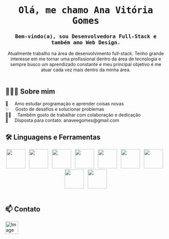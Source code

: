 <div align="center"><h1><samp>Olá, me chamo Ana Vitória Gomes</samp></h1></div>

<div align="center"><h3><samp>Bem-vindo(a), sou Desenvolvedora Full-Stack e também amo Web Design.</samp></h3></div>
<div align="center">Atualmente trabalho na área de desenvolvimento full-stack. Tenho grande interesse em me tornar uma profissional dentro da área de tecnologia e sempre busco um aprendizado constante e meu principal objetivo é me atuar cada vez mais dentro da minha área.</div>

<br />

## 🙋🏽‍♀️ Sobre mim
<span>
👾 &nbsp; &nbsp; Amo estudar programação e aprender coisas novas <br />
✨ &nbsp; &nbsp; Gosto de desafios e solucionar problemas <br />
🤝🏽 &nbsp; &nbsp; Também gosto de trabalhar com colaboração e dedicação <br />
📧 &nbsp; &nbsp; Disposta para contato: anaveegomes@gmail.com
</span>
<br />

## 🛠️ Linguagens e Ferramentas
<div align="center">
<img src="https://cdn.jsdelivr.net/gh/devicons/devicon@latest/icons/html5/html5-plain-wordmark.svg" height="60" /> &nbsp; <img src="https://cdn.jsdelivr.net/gh/devicons/devicon@latest/icons/css3/css3-plain-wordmark.svg" height="60"/> &nbsp; <img src="https://cdn.jsdelivr.net/gh/devicons/devicon@latest/icons/javascript/javascript-plain.svg" height="60"/> &nbsp; <img src="https://cdn.jsdelivr.net/gh/devicons/devicon@latest/icons/tailwindcss/tailwindcss-original.svg" height="60" /> &nbsp; <img src="https://cdn.jsdelivr.net/gh/devicons/devicon@latest/icons/bootstrap/bootstrap-original-wordmark.svg" height="60" /> &nbsp; <img src="https://cdn.jsdelivr.net/gh/devicons/devicon@latest/icons/azuresqldatabase/azuresqldatabase-original.svg" height="60" /> &nbsp; <img src="https://cdn.jsdelivr.net/gh/devicons/devicon@latest/icons/mysql/mysql-original-wordmark.svg" height="60"/>  &nbsp; <img src="https://cdn.jsdelivr.net/gh/devicons/devicon@latest/icons/php/php-original.svg" height="60" /> &nbsp; <img src="https://cdn.jsdelivr.net/gh/devicons/devicon@latest/icons/apache/apache-original-wordmark.svg" height="60" />
</div>

<br />

## 📫 Contato
  <a href="https://www.linkedin.com/in/ana-vit%C3%B3ria-gomes-dev/">
    <img height="40" alt="Imagem1" src="https://github.com/user-attachments/assets/1c2cfcec-96c4-4254-9dfb-f981b54ecd63" />
  </a>



